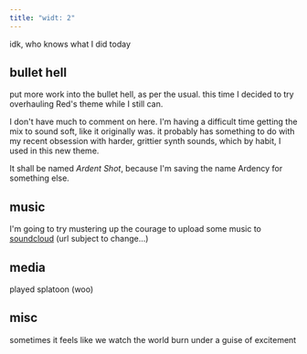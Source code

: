 ```yaml
---
title: "widt: 2"
---
```


idk, who knows what I did today

## bullet hell

put more work into the bullet hell, as per the usual. this time I decided to try overhauling Red's theme while I still can. 

I don't have much to comment on here. I'm having a difficult time getting the mix to sound soft, like it originally was. it probably has something to do with my recent obsession with harder, grittier synth sounds, which by habit, I used in this new theme. 

It shall be named *Ardent Shot*, because I'm saving the name Ardency for something else. 


## music

I'm going to try mustering up the courage to upload some music to [soundcloud](https://soundcloud.com/parchiimint) (url subject to change...)


## media

played splatoon (woo)


## misc

sometimes it feels like we watch the world burn under a guise of excitement

